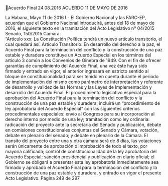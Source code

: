 Acuerdo Final 
24.08.2016 
ACUERDO 11 DE MAYO DE 2016 

La Habana, Mayo 11 de 2016 
I.-  El  Gobierno  Nacional  y  las  FARC-EP,  acuerdan  que  el  Gobierno  Nacional 
introducirá, antes del 18 de mayo de 2016, el siguiente texto en la tramitación del 
Acto Legislativo nº 04/2015 Senado, 150/2015 Cámara:  
 “Artículo xxx: La Constitución Política tendrá un nuevo artículo transitorio, el cual quedará así: 
Artículo Transitorio: En desarrollo del derecho a la paz, el Acuerdo Final para la terminación del 
conflicto y la construcción de una paz estable y duradera constituye un Acuerdo Especial en los 
términos del artículo 3 común a los Convenios de Ginebra de 1949. Con el fin de ofrecer garantías 
de cumplimiento del Acuerdo Final, una vez éste haya sido firmado y entrado en vigor, el anterior 
ingresará en estricto sentido al bloque de constitucionalidad para ser tenido en cuenta durante el 
periodo  de  implementación  del  mismo  como  parámetro  de  interpretación  y  referente  de 
desarrollo y validez de las Normas y las Leyes de Implementación y desarrollo del Acuerdo Final. 
El procedimiento legislativo especial para la aprobación del Acuerdo Final para la terminación del 
conflicto  y  la  construcción  de  una  paz  estable  y  duradera,  incluirá  un  “procedimiento  de  ley 
aprobatoria del Acuerdo Especial” con las siguientes criterios procedimentales especiales: envío 
al Congreso para su incorporación al derecho interno por medio de una ley; tramitación como ley 
ordinaria:  radicación  del  proyecto  ante  la  secretaria  del  Senado  y  publicación,  debate  en 
comisiones  constitucionales conjuntas  del Senado y Cámara, votación, debate en plenario del 
senado; y debate en plenario de la Cámara. El transito del proyecto entre una y otra cámara será 
de 8 días, las votaciones serán únicamente de aprobación o improbación de todo el texto, por 
mayoría  calificada;  control  de  constitucionalidad  de  la  ley  aprobatoria  del  Acuerdo  Especial; 
sanción presidencial y publicación en diario oficial; el Gobierno se obligará a presentar esta ley 
aprobatoria inmediatamente sea firmado y aprobado el Acuerdo Final para la terminación del 
conflicto y la construcción de una paz estable y duradera, y entrado en vigor el presente Acto 
Legislativo. 
Página 249 de 297 
 

